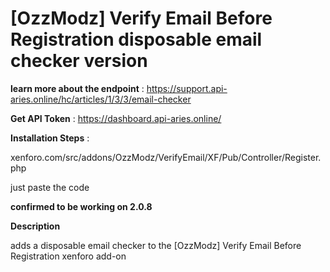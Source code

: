 # [OzzModz] Verify Email Before Registration disposable email checker version

**learn more about the endpoint** :
https://support.api-aries.online/hc/articles/1/3/3/email-checker

**Get API Token** :
https://dashboard.api-aries.online/

**Installation Steps** :

xenforo.com/src/addons/OzzModz/VerifyEmail/XF/Pub/Controller/Register.php

just paste the code

**confirmed to be working on 2.0.8** 

**Description** 

adds a disposable email checker to the [OzzModz] Verify Email Before Registration xenforo add-on

